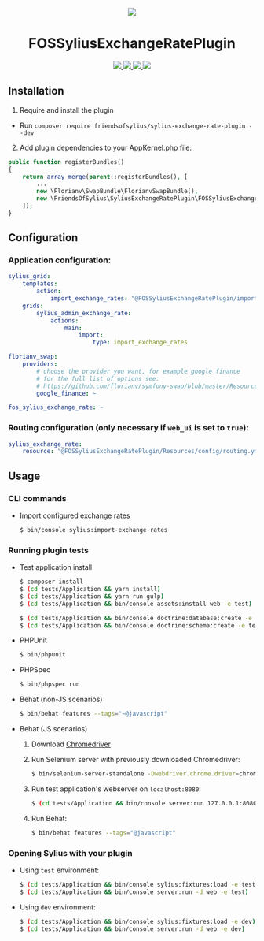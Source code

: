 <p align="center">
    <a href="http://sylius.org" target="_blank">
        <img src="http://demo.sylius.org/assets/shop/img/logo.png" />
    </a>
</p>
<h1 align="center">FOSSyliusExchangeRatePlugin</h1>
<p align="center">
    <a href="https://packagist.org/packages/friendsofsylius/sylius-exchange-rate-plugin" title="License">
        <img src="https://img.shields.io/packagist/l/friendsofsylius/sylius-exchange-rate-plugin.svg" />
    </a>
    <a href="https://packagist.org/packages/friendsofsylius/sylius-exchange-rate-plugin" title="Version">
        <img src="https://img.shields.io/packagist/v/friendsofsylius/sylius-exchange-rate-plugin.svg" />
    </a>
    <a href="http://travis-ci.org/FriendsOfSylius/SyliusExchangeRatePlugin" title="Build status">
        <img src="https://img.shields.io/travis/FriendsOfSylius/SyliusExchangeRatePlugin/master.svg" />
    </a>
    <a href="https://scrutinizer-ci.com/g/FriendsOfSylius/SyliusExchangeRatePlugin/" title="Scrutinizer">
        <img src="https://img.shields.io/scrutinizer/g/FriendsOfSylius/SyliusExchangeRatePlugin.svg" />
    </a>
</p>

## Installation

1. Require and install the plugin

  - Run `composer require friendsofsylius/sylius-exchange-rate-plugin --dev`

2. Add plugin dependencies to your AppKernel.php file:

````php
public function registerBundles()
{
    return array_merge(parent::registerBundles(), [
        ...
        new \Florianv\SwapBundle\FlorianvSwapBundle(),
        new \FriendsOfSylius\SyliusExchangeRatePlugin\FOSSyliusExchangeRatePlugin(),
    ]);
}
````

## Configuration

### Application configuration:

```yaml
sylius_grid:
    templates:
        action:
            import_exchange_rates: "@FOSSyliusExchangeRatePlugin/importAction.html.twig"
    grids:
        sylius_admin_exchange_rate:
            actions:
                main:
                    import:
                        type: import_exchange_rates

florianv_swap:
    providers:
        # choose the provider you want, for example google finance
        # for the full list of options see:
        # https://github.com/florianv/symfony-swap/blob/master/Resources/doc/index.md#builtin-providers
        google_finance: ~

fos_sylius_exchange_rate: ~
```

### Routing configuration (only necessary if `web_ui` is set to `true`):

```yaml
sylius_exchange_rate:
    resource: "@FOSSyliusExchangeRatePlugin/Resources/config/routing.yml"
```

## Usage

### CLI commands

  - Import configured exchange rates

    ```bash
    $ bin/console sylius:import-exchange-rates
    ```

### Running plugin tests

  - Test application install

    ```bash
    $ composer install
    $ (cd tests/Application && yarn install)
    $ (cd tests/Application && yarn run gulp)
    $ (cd tests/Application && bin/console assets:install web -e test)
    
    $ (cd tests/Application && bin/console doctrine:database:create -e test)
    $ (cd tests/Application && bin/console doctrine:schema:create -e test)

  - PHPUnit

    ```bash
    $ bin/phpunit
    ```

  - PHPSpec

    ```bash
    $ bin/phpspec run
    ```

  - Behat (non-JS scenarios)

    ```bash
    $ bin/behat features --tags="~@javascript"
    ```

  - Behat (JS scenarios)
 
    1. Download [Chromedriver](https://sites.google.com/a/chromium.org/chromedriver/)
    
    2. Run Selenium server with previously downloaded Chromedriver:
    
        ```bash
        $ bin/selenium-server-standalone -Dwebdriver.chrome.driver=chromedriver
        ```
    3. Run test application's webserver on `localhost:8080`:
    
        ```bash
        $ (cd tests/Application && bin/console server:run 127.0.0.1:8080 -d web -e test)
        ```
    
    4. Run Behat:
    
        ```bash
        $ bin/behat features --tags="@javascript"
        ```

### Opening Sylius with your plugin

- Using `test` environment:

    ```bash
    $ (cd tests/Application && bin/console sylius:fixtures:load -e test)
    $ (cd tests/Application && bin/console server:run -d web -e test)
    ```
    
- Using `dev` environment:

    ```bash
    $ (cd tests/Application && bin/console sylius:fixtures:load -e dev)
    $ (cd tests/Application && bin/console server:run -d web -e dev)
    ```
